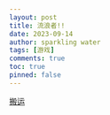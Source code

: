 ```yaml
---
layout: post
title: 流浪者!!
date: 2023-09-14
author: sparkling water
tags: [游戏]
comments: true
toc: true
pinned: false
---
```


[搬运](https://www.miyoushe.com/ys/article/32415143)
